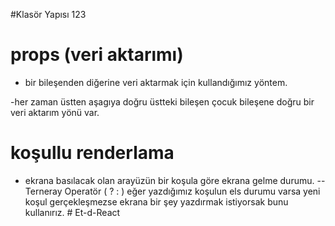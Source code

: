 #Klasör Yapısı 123

# props (veri aktarımı)
- bir bileşenden diğerine veri aktarmak için kullandığımız yöntem.

-her zaman üstten aşagıya doğru üstteki bileşen çocuk bileşene doğru bir veri aktarım yönü var.

# koşullu renderlama 

- ekrana basılacak olan arayüzün bir koşula göre ekrana gelme durumu.
-- Terneray Operatör ( ? : )
eğer yazdığımız koşulun els durumu varsa yeni koşul gerçekleşmezse ekrana bir şey yazdırmak istiyorsak bunu kullanırız.
#   E t - d - R e a c t 
 
